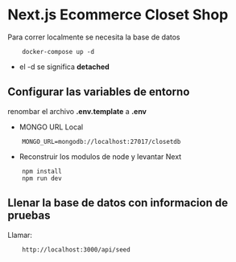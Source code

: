 # Next.js Ecommerce Closet Shop

Para correr localmente se necesita la base de datos 

```
    docker-compose up -d
```

* el -d se significa  __detached__

## Configurar las variables de entorno 

renombar el archivo __.env.template__ a __.env__

* MONGO URL Local

```
    MONGO_URL=mongodb://localhost:27017/closetdb
```

* Reconstruir los modulos de node y levantar Next
```
    npm install
    npm run dev 
```

## Llenar la base de datos con informacion de pruebas

Llamar: 

```
    http://localhost:3000/api/seed
```